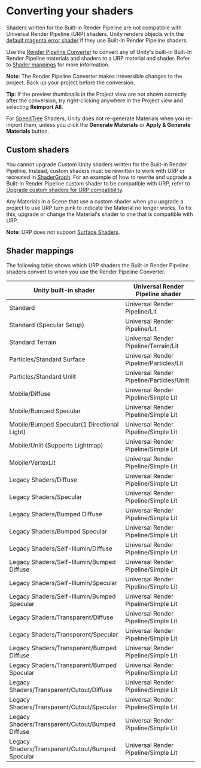 # Converting your shaders

Shaders written for the Built-in Render Pipeline are not compatible with Universal Render Pipeline (URP) shaders. Unity renders objects with the [default magenta error shader](https://docs.unity3d.com/Manual/shader-error.html) if they use Built-In Render Pipeline shaders.

Use the [Render Pipeline Converter](features/rp-converter.md) to convert any of Unity's built-in Built-In Render Pipeline materials and shaders to a URP material and shader. Refer to [Shader mappings](#shader-mappings) for more information.

**Note**: The Render Pipeline Converter makes irreversible changes to the project. Back up your project before the conversion.

**Tip**: If the preview thumbnails in the Project view are not shown correctly after the conversion, try right-clicking anywhere in the Project view and selecting **Reimport All**.

For [SpeedTree](https://docs.unity3d.com/Manual/SpeedTree.html) Shaders, Unity does not re-generate Materials when you re-import them, unless you click the **Generate Materials** or **Apply & Generate Materials** button.

<a name="custom-shaders"></a>

## Custom shaders

You cannot upgrade Custom Unity shaders written for the Built-in Render Pipeline. Instead, custom shaders must be rewritten to work with URP or recreated in [ShaderGraph](https://docs.unity3d.com/Packages/com.unity.shadergraph@14.0/manual/index.html). For an example of how to rewrite and upgrade a Built-In Render Pipeline custom shader to be compatible with URP, refer to [Upgrade custom shaders for URP compatibility](urp-shaders/birp-urp-custom-shader-upgrade-guide.md).

Any Materials in a Scene that use a custom shader when you upgrade a project to use URP turn pink to indicate the Material no longer works. To fix this, upgrade or change the Material's shader to one that is compatible with URP.

**Note**: URP does not support [Surface Shaders](https://docs.unity3d.com/Manual/SL-SurfaceShaders.html).

<a name="built-in-to-urp-shader-mappings"></a>

## Shader mappings

The following table shows which URP shaders the Built-in Render Pipeline shaders convert to when you use the Render Pipeline Converter.

| Unity built-in shader                             | Universal Render Pipeline shader          |
| ------------------------------------------------- | ------------------------------------------- |
| Standard                                          | Universal Render Pipeline/Lit             |
| Standard (Specular Setup)                         | Universal Render Pipeline/Lit             |
| Standard Terrain                                  | Universal Render Pipeline/Terrain/Lit     |
| Particles/Standard Surface                        | Universal Render Pipeline/Particles/Lit   |
| Particles/Standard Unlit                          | Universal Render Pipeline/Particles/Unlit |
| Mobile/Diffuse                                    | Universal Render Pipeline/Simple Lit      |
| Mobile/Bumped Specular                            | Universal Render Pipeline/Simple Lit      |
| Mobile/Bumped Specular(1 Directional Light)       | Universal Render Pipeline/Simple Lit      |
| Mobile/Unlit (Supports Lightmap)                  | Universal Render Pipeline/Simple Lit      |
| Mobile/VertexLit                                  | Universal Render Pipeline/Simple Lit      |
| Legacy Shaders/Diffuse                            | Universal Render Pipeline/Simple Lit      |
| Legacy Shaders/Specular                           | Universal Render Pipeline/Simple Lit      |
| Legacy Shaders/Bumped Diffuse                     | Universal Render Pipeline/Simple Lit      |
| Legacy Shaders/Bumped Specular                    | Universal Render Pipeline/Simple Lit      |
| Legacy Shaders/Self-Illumin/Diffuse               | Universal Render Pipeline/Simple Lit      |
| Legacy Shaders/Self-Illumin/Bumped Diffuse        | Universal Render Pipeline/Simple Lit      |
| Legacy Shaders/Self-Illumin/Specular              | Universal Render Pipeline/Simple Lit      |
| Legacy Shaders/Self-Illumin/Bumped Specular       | Universal Render Pipeline/Simple Lit      |
| Legacy Shaders/Transparent/Diffuse                | Universal Render Pipeline/Simple Lit      |
| Legacy Shaders/Transparent/Specular               | Universal Render Pipeline/Simple Lit      |
| Legacy Shaders/Transparent/Bumped Diffuse         | Universal Render Pipeline/Simple Lit      |
| Legacy Shaders/Transparent/Bumped Specular        | Universal Render Pipeline/Simple Lit      |
| Legacy Shaders/Transparent/Cutout/Diffuse         | Universal Render Pipeline/Simple Lit      |
| Legacy Shaders/Transparent/Cutout/Specular        | Universal Render Pipeline/Simple Lit      |
| Legacy Shaders/Transparent/Cutout/Bumped Diffuse  | Universal Render Pipeline/Simple Lit      |
| Legacy Shaders/Transparent/Cutout/Bumped Specular | Universal Render Pipeline/Simple Lit      |

